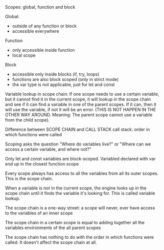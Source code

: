 Scopes: global, function and block

Global:

- outside of any function or block
- accessible everywhere

Function

- only accessible inside function
- local scope

Block

- accessible only inside blocks (if, try, loops)
- functions are also block scoped (only in strict mode)
- the var type is not applicable, just for let and const

Variable lookup in scope chain:
If one scope needs to use a certain variable, but it cannot find it in the current scope, it will lookup in the scope chain and see if it can find a variable in one of the parent scopes. If it can, then it will use the variable, if not it will be an error. (THIS IS NOT HAPPEN IN THE OTHER WAY AROUND. Meaning: The parent scope cannot use a variable from the child scope).

Difference between SCOPE CHAIN and CALL STACK
call stack: order in which functions were called

Scoping asks the question "Where do variables live?" or "Where can we access a certain variable, and where not?"

Only let and const variables are block-scoped. Variabled declared with var end up in the closest function scope

Every scope always has access to all the variables from all its outer scopes. This is the scope chain.

When a variable is not in the current scope, the engine looks up in the scope chain until it finds the variable it's looking for. This is called variable lookup.

The scope chain is a one-way street: a scope will never, ever have access to the variables of an inner scope

The scope chain in a certain scope is equal to adding together all the variables environments of the all parent scopes

The scope chain has nothing to do with the order in which functions were called. It doesn't affect the scope chain at all.
